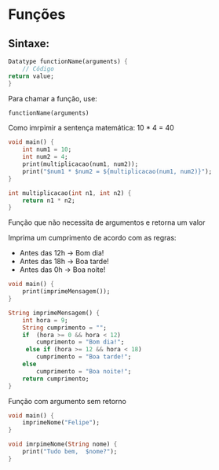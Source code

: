 # Funções

## Sintaxe:

```dart
Datatype functionName(arguments) {
    // Código
return value;
}
```

Para chamar a função, use:
```dart
functionName(arguments)
```

Como imrpimir a sentença matemática: 10 * 4 = 40

```dart
void main() {
    int num1 = 10;
    int num2 = 4;
    print(multiplicacao(num1, num2));
    print("$num1 * $num2 = ${multiplicacao(num1, num2)}");
}

int multiplicacao(int n1, int n2) {
    return n1 * n2;
}
```

Função que não necessita de argumentos e retorna um valor

Imprima um cumprimento de acordo com as regras:
- Antes das 12h -> Bom dia!
- Antes das 18h -> Boa tarde!
- Antes das 0h -> Boa noite!

```dart
void main() {
    print(imprimeMensagem());
}

String imprimeMensagem() {
    int hora = 9;
    String cumprimento = "";
    if  (hora >= 0 && hora < 12)
        cumprimento = "Bom dia!";
     else if (hora >= 12 && hora < 18)
        cumprimento = "Boa tarde!";
    else
        cumprimento = "Boa noite!";
    return cumprimento;
}
```

Função com argumento sem  retorno

```dart
void main() {
    imprimeNome("Felipe");
}

void imrpimeNome(String nome) {
    print("Tudo bem,  $nome?");
}
```


